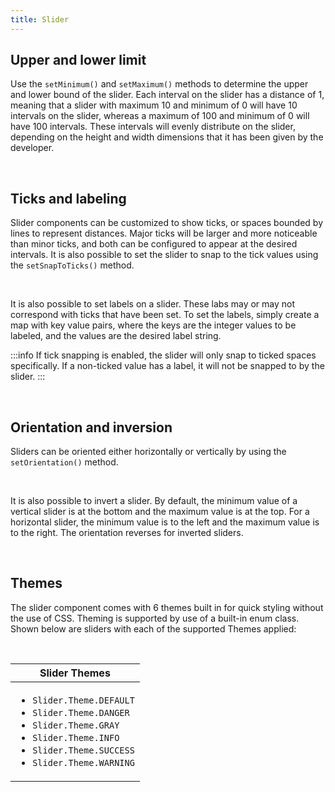 ```yaml
---
title: Slider
---
```


<JavadocLink type="foundation" location="com/webforj/component/slider/Slider" top='true'/>

## Upper and lower limit

Use the `setMinimum()` and `setMaximum()` methods to determine the upper and lower bound of the slider. Each interval on the slider has a distance of 1, meaning that a slider with maximum 10 and minimum of 0 will have 10 intervals on the slider, whereas a maximum of 100 and minimum of 0 will have 100 intervals. These intervals will evenly distribute on the slider, depending on the height and width dimensions that it has been given by the developer. 

<ComponentDemo 
path='https://demo.webforj.com/webapp/controlsamples/slidermaxmindemo?' 
javaE='https://raw.githubusercontent.com/webforj/webforj-docs-samples/refs/heads/main/src/main/java/com/webforj/samples/views/slider/SliderMaxMinDemoView.java'
javaC='https://raw.githubusercontent.com/webforj/ControlSamples/main/src/main/code_snippets/slider/MinMax.txt'
cssURL='https://raw.githubusercontent.com/webforj/ControlSamples/main/src/main/resources/css/slider/sliderMaxMinDemo.css' 
javaHighlight='{17,21}'
height = '225px'
/>

<br />

## Ticks and labeling

Slider components can be customized to show ticks, or spaces bounded by lines to represent distances. Major ticks will be larger and more noticeable than minor ticks, and both can be configured to appear at the desired intervals. It is also possible to set the slider to snap to the tick values using the `setSnapToTicks()` method.

<ComponentDemo 
path='https://demo.webforj.com/webapp/controlsamples/sliderlabeldemo?' 
javaE='https://raw.githubusercontent.com/webforj/webforj-docs-samples/refs/heads/main/src/main/java/com/webforj/samples/views/slider/SliderLabelDemoView.java'
javaC='https://raw.githubusercontent.com/webforj/ControlSamples/main/src/main/code_snippets/slider/Label.txt'
cssURL='https://raw.githubusercontent.com/webforj/ControlSamples/main/src/main/resources/css/slider/sliderLabelDemo.css' 
javaHighlight='{62-78}'
height = '325px'
/>


<br />

It is also possible to set labels on a slider. These labs may or may not correspond with ticks that have been set. To set the labels, simply create a map with key value pairs, where the keys are the integer values to be labeled, and the values are the desired label string. 

:::info
If tick snapping is enabled, the slider will only snap to ticked spaces specifically. If a non-ticked value has a label, it will not be snapped to by the slider.
:::
<br />

<ComponentDemo 
path='https://demo.webforj.com/webapp/controlsamples/slidertickdemo?' 
javaE='https://raw.githubusercontent.com/webforj/webforj-docs-samples/refs/heads/main/src/main/java/com/webforj/samples/views/slider/SliderTickDemoView.java'
javaC='https://raw.githubusercontent.com/webforj/ControlSamples/main/src/main/code_snippets/slider/Ticks.txt'
cssURL='https://raw.githubusercontent.com/webforj/ControlSamples/main/src/main/resources/css/slider/sliderTickDemo.css' 
javaHighlight='{24-31}'
height = '225px'
/>

<br />

## Orientation and inversion

Sliders can be oriented either horizontally or vertically by using the `setOrientation()` method.

<ComponentDemo 
path='https://demo.webforj.com/webapp/controlsamples/sliderorientationdemo?' 
javaE='https://raw.githubusercontent.com/webforj/webforj-docs-samples/refs/heads/main/src/main/java/com/webforj/samples/views/slider/SliderOrientationDemoView.java'
javaC='https://raw.githubusercontent.com/webforj/ControlSamples/main/src/main/code_snippets/slider/Orientation.txt'
cssURL='https://raw.githubusercontent.com/webforj/ControlSamples/main/src/main/resources/css/slider/sliderOrientationDemo.css' 
javaHighlight='{37}'
height = '400px'
/>

<br />

It is also possible to invert a slider. By default, the minimum value of a vertical slider is at the bottom and the maximum value is at the top. For a horizontal slider, the minimum value is to the left and the maximum value is to the right. The orientation reverses for inverted sliders.

<ComponentDemo 
path='https://demo.webforj.com/webapp/controlsamples/sliderinversiondemo?' 
javaE='https://raw.githubusercontent.com/webforj/webforj-docs-samples/refs/heads/main/src/main/java/com/webforj/samples/views/slider/SliderInversionDemoView.java'
javaC='https://raw.githubusercontent.com/webforj/ControlSamples/main/src/main/code_snippets/slider/Inversion.txt'
cssURL='https://raw.githubusercontent.com/webforj/ControlSamples/main/src/main/resources/css/slider/sliderInversionDemo.css' 
javaHighlight='{42}'
height = '300px'
/>

<br />

## Themes

The slider component comes with 6 themes built in for quick styling without the use of CSS. Theming is supported by use of a built-in enum class.
Shown below are sliders with each of the supported Themes applied: <br/>

<ComponentDemo 
path='https://demo.webforj.com/webapp/controlsamples/sliderthemesdemo?' 
javaE='https://raw.githubusercontent.com/webforj/webforj-docs-samples/refs/heads/main/src/main/java/com/webforj/samples/views/slider/SliderThemesDemoView.java'
javaC='https://raw.githubusercontent.com/webforj/ControlSamples/main/src/main/code_snippets/slider/Themes.txt'
cssURL='https://raw.githubusercontent.com/webforj/ControlSamples/main/src/main/resources/css/slider/sliderThemesDemo.css' 
javaHighlight='{20,25,30,35,40,45}'
height = '620px'
/>

<br/>

|Slider Themes|
|-|
|<ul><li>```Slider.Theme.DEFAULT```</li><li>```Slider.Theme.DANGER```</li><li>```Slider.Theme.GRAY```</li><li>```Slider.Theme.INFO```</li><li>```Slider.Theme.SUCCESS```</li><li>```Slider.Theme.WARNING```</li></ul>|

<TableBuilder name="Slider" />